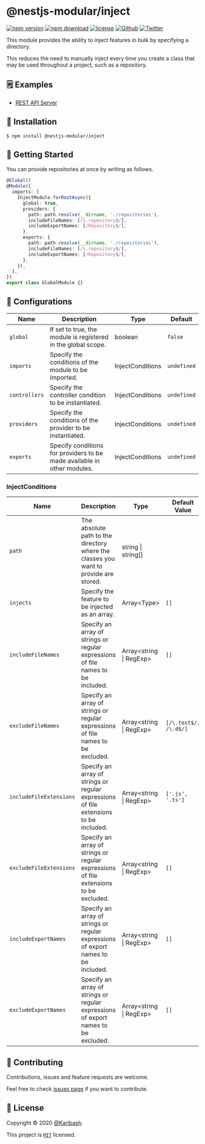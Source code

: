 # @nestjs-modular/inject

[![npm version][npm-version-badge]][npm-version-link]
[![npm download][npm-download-badge]][npm-download-link]
[![license][license-badge]][license-link]
[![Github][github-follower-badge]][github-follower-link]
[![Twitter][twitter-follower-badge]][twitter-follower-link]

This module provides the ability to inject features in bulk by specifying a directory.

This reduces the need to manually inject every time you create a class that may be used throughout a project, such as a repository.

## 🗒 Examples

- [REST API Server](../../examples/inject)

## 🚀 Installation

```
$ npm install @nestjs-modular/inject
```

## 👏 Getting Started

You can provide repositories at once by writing as follows.

```ts
@Global()
@Module({
  imports: [
    InjectModule.forRootAsync({
      global: true,
      providers: {
        path: path.resolve(__dirname, './repositories'),
        includeFileNames: [/\.repository$/],
        includeExportNames: [/Repository$/],
      },
      exports: {
        path: path.resolve(__dirname, './repositories'),
        includeFileNames: [/\.repository$/],
        includeExportNames: [/Repository$/],
      },
    }),
  ],
})
export class GlobalModule {}
```

## 🔧 Configurations

| Name          | Description                                                             | Type             | Default     |
|---------------|-------------------------------------------------------------------------|------------------|-------------|
| `global`      | If set to true, the module is registered in the global scope.           | boolean          | `false`     |
| `imports`     | Specify the conditions of the module to be imported.                    | InjectConditions | `undefined` |
| `controllers` | Specify the controller condition to be instantiated.                    | InjectConditions | `undefined` |
| `providers`   | Specify the conditions of the provider to be instantiated.              | InjectConditions | `undefined` |
| `exports`     | Specify conditions for providers to be made available in other modules. | InjectConditions | `undefined` |

### InjectConditions

| Name                    | Description                                                                           | Type                        | Default Value         |
|-------------------------|---------------------------------------------------------------------------------------|-----------------------------|-----------------------|
| `path`                  | The absolute path to the directory where the classes you want to provide are stored.  | string &#124; string[]      |                       |
| `injects`               | Specify the feature to be injected as an array.                                       | Array<Type<any>>            | `[]`                  |
| `includeFileNames`      | Specify an array of strings or regular expressions of file names to be included.      | Array<string &#124; RegExp> | `[]`                  |
| `excludeFileNames`      | Specify an array of strings or regular expressions of file names to be excluded.      | Array<string &#124; RegExp> | `[/\.test$/, /\.d$/]` |
| `includeFileExtensions` | Specify an array of strings or regular expressions of file extensions to be included. | Array<string &#124; RegExp> | `['.js', '.ts']`      |
| `excludeFileExtensions` | Specify an array of strings or regular expressions of file extensions to be excluded. | Array<string &#124; RegExp> | `[]`                  |
| `includeExportNames`    | Specify an array of strings or regular expressions of export names to be included.    | Array<string &#124; RegExp> | `[]`                  |
| `excludeExportNames`    | Specify an array of strings or regular expressions of export names to be excluded.    | Array<string &#124; RegExp> | `[]`                  |

## 🤝 Contributing

Contributions, issues and feature requests are welcome.

Feel free to check [issues page](https://github.com/Karibash/nestjs-modular/issues) if you want to contribute.

## 📝 License

Copyright © 2020 [@Karibash](https://twitter.com/karibash).

This project is [```MIT```](https://github.com/Karibash/nestjs-modular/blob/main/packages/inject/LICENSE) licensed.

[npm-version-badge]: https://badge.fury.io/js/@nestjs-modular%2Finject.svg
[npm-version-link]: https://www.npmjs.com/package/@nestjs-modular/inject
[npm-download-badge]: https://img.shields.io/npm/dm/@nestjs-modular/inject.svg
[npm-download-link]: https://www.npmjs.com/package/@nestjs-modular/inject
[license-badge]: https://img.shields.io/npm/l/@nestjs-modular%2Finject.svg
[license-link]: https://github.com/Karibash/nestjs-modular/blob/main/packages/inject/LICENSE
[github-follower-badge]: https://img.shields.io/github/followers/Karibash?label=Follow&logo=github&style=social
[github-follower-link]: https://github.com/Karibash?tab=followers
[twitter-follower-badge]: https://img.shields.io/twitter/follow/Karibash?label=Follow&style=social
[twitter-follower-link]: https://twitter.com/intent/follow?screen_name=Karibash
